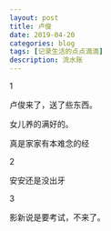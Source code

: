 ```yaml
---
layout: post
title: 卢俊
date: 2019-04-20
categories: blog
tags: [记录生活的点点滴滴]
description: 流水账
---
```


1 

卢俊来了，送了些东西。

女儿养的满好的。

真是家家有本难念的经

2

安安还是没出牙

3

影新说是要考试，不来了。
















